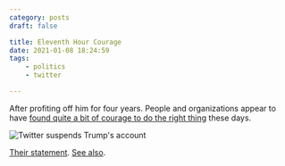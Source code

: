 ```yaml
---
category: posts
draft: false

title: Eleventh Hour Courage
date: 2021-01-08 18:24:59
tags:
    - politics
    - twitter

---
```


After profiting off him for four years. People and organizations appear to have [found quite a bit of courage to do the right thing](https://www.nytimes.com/2021/01/07/us/politics/betsy-devos-resigns.html) these days.

![Twitter suspends Trump's account](/misc/t/trump-twitter-suspended.png)

[Their statement](https://blog.twitter.com/en_us/topics/company/2020/suspension.html). [See also](https://www.nytimes.com/2021/01/07/technology/facebook-trump-ban.html).
